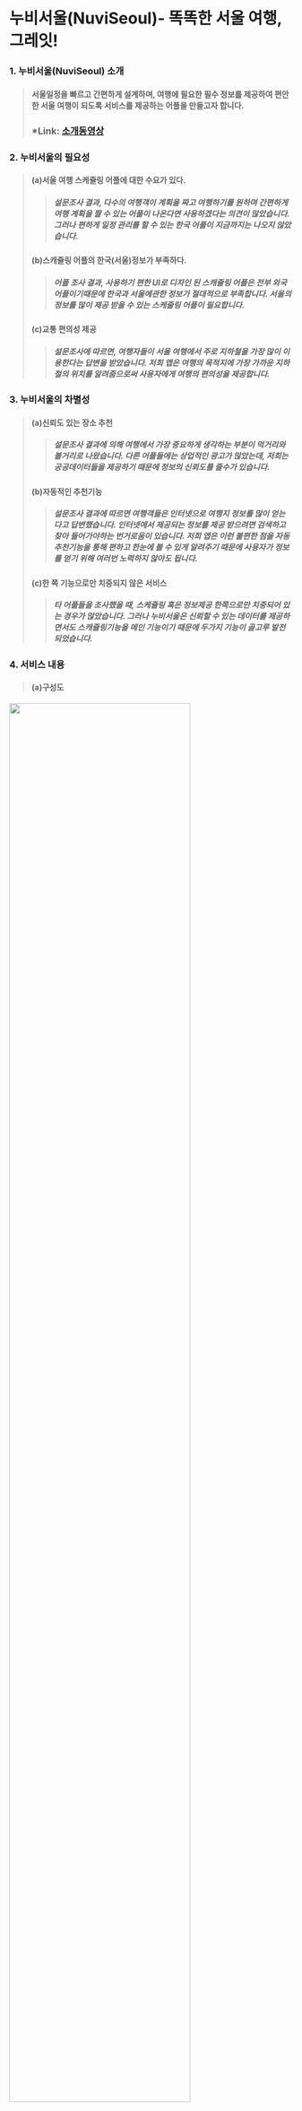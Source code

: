 # 누비서울(NuviSeoul)- 똑똑한 서울 여행, 그레잇!

### 1. 누비서울(NuviSeoul) 소개
>#### 서울일정을 빠르고 간편하게 설계하며, 여행에 필요한 필수 정보를 제공하여 편안한 서울 여행이 되도록 서비스를 제공하는 어플을 만들고자 합니다.   
>### __*Link: [소개동영상](https://www.youtube.com/watch?v=4zZgLq9TfHc)__

### 2. 누비서울의 필요성
>#### (a)서울 여행 스케쥴링 어플에 대한 수요가 있다.
>	>#####  설문조사 결과, 다수의 여행객이 계획을 짜고 여행하기를 원하며 간편하게 여행 계획을 짤 수 있는 어플이 나온다면 사용하겠다는 의견이 많았습니다. 그러나 편하게 일정 관리를 할 수 있는 한국 어플이 지금까지는 나오지 않았습니다.
>#### (b)스캐쥴링 어플의 한국(서울)정보가 부족하다.
>	>#####  어플 조사 결과, 사용하기 편한 UI로 디자인 된 스캐쥴링 어플은 전부 외국어플이기때문에 한국과 서울에관한 정보가 절대적으로 부족합니다. 서울의 정보를 많이 제공 받을 수 있는 스케줄링 어플이 필요합니다. 
>#### (c)교통 편의성 제공
>	>#####  설문조사에 따르면, 여행자들이 서울 여행에서 주로 지하철을 가장 많이 이용한다는 답변을 받았습니다. 저희 앱은 여행의 목적지에 가장 가까운 지하철의 위치를 알려줌으로써 사용자에게 여행의 편의성을 제공합니다.

### 3. 누비서울의 차별성
>#### (a)신뢰도 있는 장소 추천
>	>#####  설문조사 결과에 의해 여행에서 가장 중요하게 생각하는 부분이 먹거리와 볼거리로 나왔습니다. 다른 어플들에는 상업적인 광고가 많았는데, 저희는 공공데이터들을 제공하기 때문에 정보의 신뢰도를 줄수가 있습니다.
>#### (b)자동적인 추천기능
>	>#####  설문조사 결과에 따르면 여행객들은 인터넷으로 여행지 정보를 많이 얻는다고 답변했습니다. 인터넷에서 제공되는 정보를 제공 받으려면 검색하고 찾아 들어가야하는 번거로움이 있습니다. 저희 앱은 이런 불편한 점을 자동추천기능을 통해 편하고 한눈에 볼 수 있게 알려주기 때문에 사용자가 정보를 얻기 위해 여러번 노력하지 않아도 됩니다.
>#### (c)한 쪽 기능으로만 치중되지 않은 서비스 
>	>#####  타 어플들을 조사했을 때, 스케쥴링 혹은 정보제공 한쪽으로만 치중되어 있는 경우가 많았습니다. 그러나 누비서울은 신뢰할 수 있는 데이터를 제공하면서도 스캐쥴링기능을 메인 기능이기 때문에 두가지 기능이 골고루 발전되었습니다. 

### 4. 서비스 내용
>#### (a)구성도
<img width="80%" height="80%" src="/ReadMe.Image/structure.jpg"></img>
>#### (b)서비스 내용
<img width="80%" height="80%" src="/ReadMe.Image/contents.jpg"></img>

###  5. 데이터 활용 내용
>#### (a). 종류
>	>#####  1) 구글 맵 API or 네이버 맵 API 
>	>#####  2) 공공데이타포털 API 
>	>	>######  (1) 국문 관광정보 서비스 API
>	>	>######  (2) 영문 관광정보 서비스 API   
>	>	>######  (3) 신동네예보정보 서비스 API
>	>#####  3) 검색 API 
>	>	>######  (1) 네이버 검색 API 
>	>	>######  (2) 네이버 블로그 API
>	>	>######  (3) 구글 검색 API     
>#### (b). 활용방안
>	>#####  1) 지도화면 서비스 : 1-1) 활용
>	>#####  2) 관광 추천 서비스 : 2-1), 2-2) 활용
>	>#####  3) 날씨 예보 서비스 : 2-3) 활용
>	>#####  4) 관광 검색 서비스: 3-1), 3-2), 3-3) 활용  

###  6. 기대 효과 
>#### (a). 편리하게 여행일정을 계획하여 편안한 서울 여행을 즐길 수 있다.
>	>#####  여행객들이 원했지만 지금까지 없었던 서울 여행 스캐쥴러를 제공함으로써, 여행객들은 스캐줄러가 제공하는 다양한 서비스들을 사용하여 편리하게 여행일정을 계획할 수 있고, 전보다 편안한 서울 여행을 즐길 수 있습니다. 
>#### (b). 서울의 다양한 모습을 알릴 수 있다.
>	>#####  지금까지 여행객들이 자주 접해오던 광고성 글이 아닌, 서울시에서 직접 제공하는 공공데이터를 적극 활용해 서울여행 장소를 추천합니다. 그렇기 때문에 여행객들은 상업적인 목적으로 광고하는 장소나, 주요 관광지 이외에도 다양한 서울의 장소들을 추천받을 수 있어 그들에게 서울의 다양한 모습을 알릴 수 있습니다.
>#### (c). 서울 여행이 활성화된다.
>	>#####  서울 여행을 계획하기가 편리해지고, 신뢰성 있는 장소를 추천받을 수 있게 되면서, 사람들은 이전보다 쉽게 서울여행을 계획할 것 입니다. 그렇기 때문에 전보다 많은 사람들이 서울로 여행을 오게 될것입니다. 더 많은 사람들이 여행을 오면 서울의 지역경제 발전과 서울 문화를 널리 알릴 수 있는 좋은 기회가 될 것 입니다.

### 7. 메인화면
<img width="100%" height="100%" src="/ReadMe.Image/app_icon.jpg"><img width="30%" height="30%" src="/ReadMe.Image/main.jpg"></img><img width="30%" height="30%" src="/ReadMe.Image/main_list.jpg"></img>

